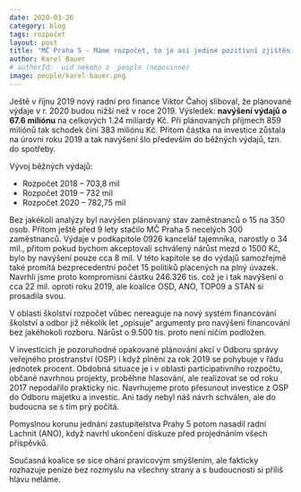 ```yaml
---
date: 2020-03-26
category: blog
tags: rozpočet
layout: post
title: "MČ Praha 5 - Máme rozpočet, to je asi jediné pozitivní zjištění"
author: Karel Bauer
# authorId:  uid nekoho z _people (nepovinné)
image: people/karel-bauer.png
---
```


Ještě v říjnu 2019 nový radní pro finance Viktor Čahoj sliboval, že plánované výdaje v r. 2020 budou nižší než v roce 2019. Výsledek: **navýšení výdajů o 67.6 miliónu** na celkových 1.24 miliardy Kč. Při plánovaných příjmech 859 miliónů tak schodek činí 383 miliónu Kč. Přitom částka na investice zůstala na úrovni roku 2019 a tak navýšení šlo především do běžných výdajů, tzn. do spotřeby.

Vývoj běžných výdajů:
* Rozpočet 2018 – 703,8 mil
* Rozpočet 2019 – 732 mil
* Rozpočet 2020 – 782,75 mil

Bez jakékoli analýzy byl navýšen plánovaný stav zaměstnanců o 15 na 350 osob. Přitom ještě před 9 lety stačilo MČ Praha 5 necelých 300 zaměstnanců. Výdaje v podkapitole 0926 kancelář tajemníka,  narostly o 34 mil., přitom pokud bychom akceptovali schválený nárůst mezd o 1500 Kč, bylo by navýšení pouze cca 8 mil. V této kapitole se do výdajů samozřejmě také promítá bezprecedentní počet 15 politiků placených na plný úvazek. Navrhli jsme proto kompromisní částku 246.326 tis. což je i tak navýšení o cca 22 mil. oproti roku 2019, ale koalice OSD, ANO, TOP09 a STAN si prosadila svou.

V oblasti školství rozpočet vůbec nereaguje na nový systém financování školství a odbor již několik let „opisuje“ argumenty pro navýšení financování bez jakéhokoli rozboru.  Nárůst o 9.500 tis. proto není ničím podložen.

V investicích je pozoruhodné opakované plánování akcí v Odboru správy veřejného prostranství (OSP) i když plnění za rok 2019 se pohybuje v řádu jednotek procent. Obdobná situace je i v oblasti participativního rozpočtu, občané navrhnou projekty, proběhne hlasování, ale realizovat se od roku 2017 nepodařilo prakticky nic. Navrhujeme proto přesunout investice z OSP do Odboru majetku a investic. Ani tady nebyl náš návrh schválen, ale do budoucna se s tím prý počítá.

Pomyslnou korunu jednání zastupitelstva Prahy 5 potom nasadil radní Lachnit (ANO), když navrhl ukončení diskuze před projednáním všech příspěvků.

Současná koalice se sice ohání pravicovým smýšlením, ale fakticky rozhazuje peníze bez rozmyslu na všechny strany a s budoucností si příliš hlavu neláme.

